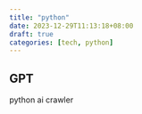 ```yaml
---
title: "python"
date: 2023-12-29T11:13:18+08:00
draft: true
categories: [tech, python]
---
```


## GPT

python ai crawler